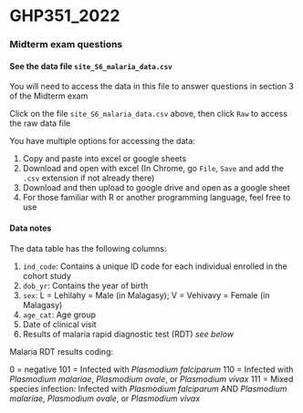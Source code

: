 # GHP351_2022

### Midterm exam questions

#### See the data file `site_S6_malaria_data.csv`

You will need to access the data in this file to answer questions in section 3 of the Midterm exam

Click on the file `site_S6_malaria_data.csv` above, then click `Raw` to access the raw data file

You have multiple options for accessing the data:

1. Copy and paste into excel or google sheets
2. Download and open with excel (In Chrome, go `File`, `Save` and add the `.csv` extension if not already there)
3. Download and then upload to google drive and open as a google sheet
4. For those familiar with R or another programming language, feel free to use

#### Data notes

The data table has the following columns:

1. `ind_code`: Contains a unique ID code for each individual enrolled in the cohort study
2. `dob_yr`: Contains the year of birth
3. `sex`: L = Lehilahy = Male (in Malagasy); V = Vehivavy = Female (in Malagasy)
4. `age_cat`: Age group
5. Date of clinical visit
6. Results of malaria rapid diagnostic test (RDT) *see below*

Malaria RDT results coding:

0 = negative
101 = Infected with *Plasmodium falciparum*
110 = Infected with *Plasmodium malariae*, *Plasmodium ovale*, or *Plasmodium vivax*
111 = Mixed species infection: Infected with *Plasmodium falciparum* AND *Plasmodium malariae*, *Plasmodium ovale*, or *Plasmodium vivax*
